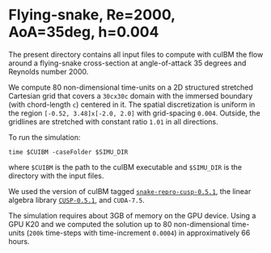 # Flying-snake, Re=2000, AoA=35deg, h=0.004

The present directory contains all input files to compute with cuIBM the flow around a flying-snake cross-section at angle-of-attack 35 degrees and Reynolds number 2000.

We compute 80 non-dimensional time-units on a 2D structured stretched Cartesian grid that covers a `30cx30c` domain with the immersed boundary 
(with chord-length `c`) centered in it.
The spatial discretization is uniform in the region `[-0.52, 3.48]x[-2.0, 2.0]` with grid-spacing `0.004`.
Outside, the gridlines are stretched with constant ratio `1.01` in all directions.

To run the simulation:

    time $CUIBM -caseFolder $SIMU_DIR

where `$CUIBM` is the path to the cuIBM executable and `$SIMU_DIR` is the directory with the input files.

We used the version of cuIBM tagged [`snake-repro-cusp-0.5.1`](https://github.com/barbagroup/cuIBM/releases/tag/snake-repro-cusp-0.5.1), the linear algebra library [`CUSP-0.5.1`](https://github.com/cusplibrary/cusplibrary/releases/tag/v0.5.1), and `CUDA-7.5`.

The simulation requires about 3GB of memory on the GPU device.
Using a GPU K20 and we computed the solution up to 80 non-dimensional time-units (`200k` time-steps with time-increment `0.0004`) in approximatively 66 hours.